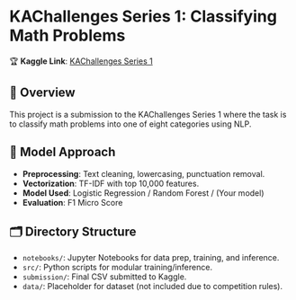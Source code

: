 # KAChallenges Series 1: Classifying Math Problems

🏆 **Kaggle Link**: [KAChallenges Series 1](https://kaggle.com/competitions/classification-of-math-problems-by-kasut-academy)

## 📌 Overview
This project is a submission to the KAChallenges Series 1 where the task is to classify math problems into one of eight categories using NLP.

## 🧠 Model Approach
- **Preprocessing**: Text cleaning, lowercasing, punctuation removal.
- **Vectorization**: TF-IDF with top 10,000 features.
- **Model Used**: Logistic Regression / Random Forest / (Your model)
- **Evaluation**: F1 Micro Score

## 🗂 Directory Structure
- `notebooks/`: Jupyter Notebooks for data prep, training, and inference.
- `src/`: Python scripts for modular training/inference.
- `submission/`: Final CSV submitted to Kaggle.
- `data/`: Placeholder for dataset (not included due to competition rules).
